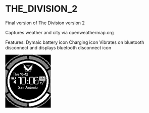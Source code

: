 # THE_DIVISION_2
Final version of The Division version 2

Captures weather and city via openweathermap.org

Features:
Dymaic battery icon
Charging icon
Vibrates on bluetooth disconnect and displays bluetooth disconnect icon

![alt text](download.png)
